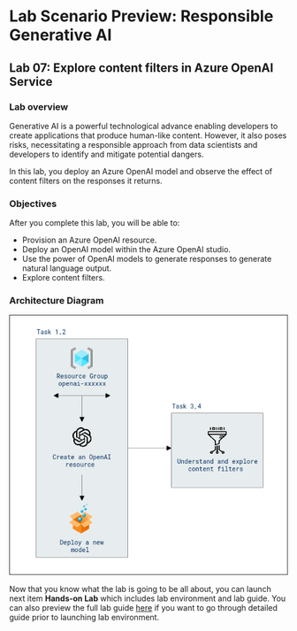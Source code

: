 # Lab Scenario Preview: Responsible Generative AI

## Lab 07: Explore content filters in Azure OpenAI Service

### Lab overview

Generative AI is a powerful technological advance enabling developers to create applications that produce human-like content. However, it also poses risks, necessitating a responsible approach from data scientists and developers to identify and mitigate potential dangers.

In this lab, you deploy an Azure OpenAI model and observe the effect of content filters on the responses it returns.

### Objectives

After you complete this lab, you will be able to:

-   Provision an Azure OpenAI resource.
-   Deploy an OpenAI model within the Azure OpenAI studio.
-   Use the power of OpenAI models to generate responses to generate natural language output.
-   Explore content filters.

### Architecture Diagram

  ![](media/lab-07-ad.PNG "Architecture Diagram")

Now that you know what the lab is going to be all about, you can launch next item **Hands-on Lab** which includes lab environment and lab guide. You can also preview the full lab guide [here](https://experience.cloudlabs.ai/#/labguidepreview/6b7db805-dd1c-4444-ab48-8d0bd7231543) if you want to go through detailed guide prior to launching lab environment.
